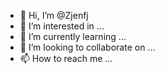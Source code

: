 - 👋 Hi, I’m @Zjenfj
- 👀 I’m interested in ...
- 🌱 I’m currently learning ...
- 💞️ I’m looking to collaborate on ...
- 📫 How to reach me ...

<!---
Zjenfj/Zjenfj is a ✨ special ✨ repository because its `README.md` (this file) appears on your GitHub profile.
You can click the Preview link to take a look at your changes.
--->
